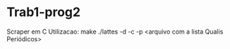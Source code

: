 # Trab1-prog2
Scraper em C
Utilizacao: make
            ./lattes -d <diretorio com os CVs> -c <arquivo com a lista Qualis Conf> -p <arquivo com a lista Qualis Periódicos>
